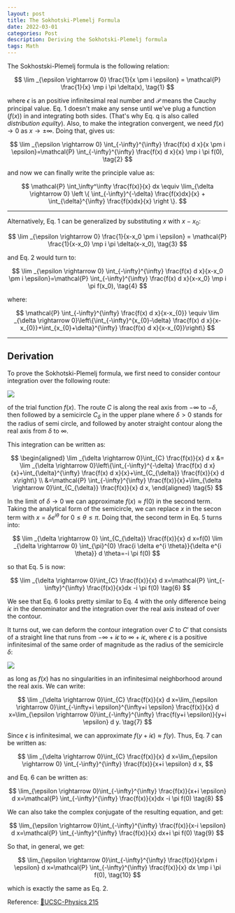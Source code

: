 ```yaml
---
layout: post
title: The Sokhotski-Plemelj Formula
date: 2022-03-01
categories: Post
description: Deriving the Sokhotski-Plemelj formula
tags: Math
---
```


The Sokhostski-Plemelj formula is the following relation:

$$
\lim _{\epsilon \rightarrow 0} \frac{1}{x \pm i \epsilon} = \mathcal{P} \frac{1}{x} \mp i \pi \delta(x), \tag{1}
$$

where $\epsilon$ is an positive infinitesimal real number and $\mathcal{P}$ means the Cauchy principal value. Eq. 1 doesn't make any sense until we've plug a function ($f(x)$) in and integrating both sides. (That's why Eq. q is also called _distribution equilty_).
Also, to make the integration convergent, we need $f(x) \rightarrow 0$ as $x \rightarrow \pm \infty$.
Doing that, gives us:

$$
\lim _{\epsilon \rightarrow 0} \int_{-\infty}^{\infty} \frac{f(x) d x}{x \pm i \epsilon}=\mathcal{P} \int_{-\infty}^{\infty} \frac{f(x) d x}{x} \mp i \pi f(0), \tag{2}
$$

and now we can finally write the principle value as:

$$
\mathcal{P} \int_\infty^\infty \frac{f(x)}{x} dx \equiv \lim_{\delta \rightarrow 0} \left \{ \int_{-\infty}^{-\delta} \frac{f(x)dx}{x} + \int_{\delta}^{\infty} \frac{f(x)dx}{x} \right \}.
$$

---

Alternatively, Eq. 1 can be generalized by substituting $x$ with $x-x_0$:

$$
\lim _{\epsilon \rightarrow 0} \frac{1}{x-x_0 \pm i \epsilon} = \mathcal{P} \frac{1}{x-x_0} \mp i \pi \delta(x-x_0), \tag{3}
$$

and Eq. 2 would turn to:

$$
\lim _{\epsilon \rightarrow 0} \int_{-\infty}^{\infty} \frac{f(x) d x}{x-x_0 \pm i \epsilon}=\mathcal{P} \int_{-\infty}^{\infty} \frac{f(x) d x}{x-x_0} \mp i \pi f(x_0), \tag{4}
$$

where:

$$
\mathcal{P} \int_{-\infty}^{\infty} \frac{f(x) d x}{x-x_{0}} \equiv \lim _{\delta \rightarrow 0}\left\{\int_{-\infty}^{x_{0}-\delta} \frac{f(x) d x}{x-x_{0}}+\int_{x_{0}+\delta}^{\infty} \frac{f(x) d x}{x-x_{0}}\right\}
$$

---

## Derivation
To prove the Sokhotski-Plemelj formula, we first need to consider contour integration over the following route:

![]({{site.baseurl}}/assets/img/post_img/2022-03-01-img1.png)

of the trial function $f(x)$. The route $C$ is along the real axis from $-\infty$ to $-\delta$, then followed by a semicircle $C_\delta$ in the upper plane where $\delta > 0$ stands for the radius of semi circle, and followed by anoter straight contour along the real axis from $\delta$ to $\infty$.

This integration can be written as:

$$
\begin{aligned}
\lim _{\delta \rightarrow 0}\int_{C} \frac{f(x)}{x} d x &= \lim _{\delta \rightarrow 0}\left\{\int_{-\infty}^{-\delta} \frac{f(x) d x}{x}+\int_{\delta}^{\infty} \frac{f(x) d x}{x}+\int_{C_{\delta}} \frac{f(x)}{x} d x\right\} \\
&=\mathcal{P} \int_{-\infty}^{\infty} \frac{f(x)}{x}+\lim_{\delta \rightarrow 0}\int_{C_{\delta}} \frac{f(x)}{x} d x,
\end{aligned} \tag{5}
$$

In the limit of $\delta \rightarrow 0$ we can approximate $f(x) \approx f(0)$ in the second term. Taking the analytical form of the semicircle, we can replace $x$ in the secon term with $x=\delta e^{i\theta}$ for $0\leq \theta \leq \pi$. Doing that, the second term in Eq. 5 turns into:

$$
\lim _{\delta \rightarrow 0} \int_{C_{\delta}} \frac{f(x)}{x} d x=f(0) \lim _{\delta \rightarrow 0} \int_{\pi}^{0} \frac{i \delta e^{i \theta}}{\delta e^{i \theta}} d \theta=-i \pi f(0)
$$

so that Eq. 5 is now:

$$
\lim _{\delta \rightarrow 0}\int_{C} \frac{f(x)}{x} d x=\mathcal{P} \int_{-\infty}^{\infty} \frac{f(x)}{x}dx -i \pi f(0) \tag{6}
$$

We see that Eq. 6 looks pretty similar to Eq. 4 with the only difference being $i\epsilon$ in the denominator and the integration over the real axis instead of over the contour.

It turns out, we can deform the contour integration over $C$ to $C'$ that consists of a straight line that runs from $-\infty + i\epsilon$ to  $\infty + i\epsilon$, where $\epsilon$ is a positive infinitesimal of the same order of magnitude as the radius of the semicircle $\delta$:

![]({{site.baseurl}}/assets/img/post_img/2022-03-01-img2.png)

as long as $f(x)$ has no singularities in an infinitesimal neighborhood around the real axis.
We can write:

$$
\lim _{\delta \rightarrow 0}\int_{C} \frac{f(x)}{x} d x=\lim_{\epsilon \rightarrow 0}\int_{-\infty+i \epsilon}^{\infty+i \epsilon} \frac{f(x)}{x} d x=\lim_{\epsilon \rightarrow 0}\int_{-\infty}^{\infty} \frac{f(y+i \epsilon)}{y+i \epsilon} d y. \tag{7}
$$

Since $\epsilon$ is infinitesimal, we can approximate $f(y+i\epsilon) \approx f(y)$. Thus, Eq. 7 can be written as:

$$
\lim _{\delta \rightarrow 0}\int_{C} \frac{f(x)}{x} d x=\lim_{\epsilon \rightarrow 0} \int_{-\infty}^{\infty} \frac{f(x)}{x+i \epsilon} d x,
$$

and Eq. 6 can be written as:

$$
\lim_{\epsilon \rightarrow 0}\int_{-\infty}^{\infty} \frac{f(x)}{x+i \epsilon} d x=\mathcal{P} \int_{-\infty}^{\infty} \frac{f(x)}{x}dx -i \pi f(0) \tag{8}
$$

We can also take the complex conjugate of the resulting equation, and get:

$$
\lim_{\epsilon \rightarrow 0}\int_{-\infty}^{\infty} \frac{f(x)}{x-i \epsilon} d x=\mathcal{P} \int_{-\infty}^{\infty} \frac{f(x)}{x} dx+i \pi f(0) \tag{9}
$$

So that, in general, we get:

$$
\lim_{\epsilon \rightarrow 0}\int_{-\infty}^{\infty} \frac{f(x)}{x\pm i \epsilon} d x=\mathcal{P} \int_{-\infty}^{\infty} \frac{f(x)}{x} dx \mp i \pi f(0), \tag{10}
$$

which is exactly the same as  Eq. 2.

Reference: [:link:UCSC-Physics 215](http://scipp.ucsc.edu/~haber/ph215/Plemelj18.pdf)
